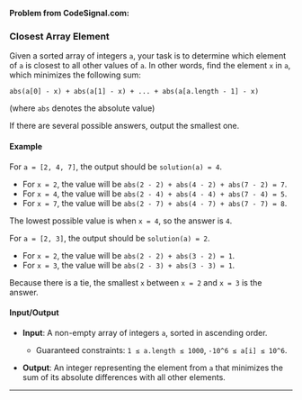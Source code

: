 **Problem from CodeSignal.com:**

### Closest Array Element

Given a sorted array of integers `a`, your task is to determine which element of `a` is closest to all other values of `a`. In other words, find the element `x` in `a`, which minimizes the following sum:

```
abs(a[0] - x) + abs(a[1] - x) + ... + abs(a[a.length - 1] - x)
```

(where `abs` denotes the absolute value)

If there are several possible answers, output the smallest one.

#### Example

For `a = [2, 4, 7]`, the output should be `solution(a) = 4`.
- For `x = 2`, the value will be `abs(2 - 2) + abs(4 - 2) + abs(7 - 2) = 7`.
- For `x = 4`, the value will be `abs(2 - 4) + abs(4 - 4) + abs(7 - 4) = 5`.
- For `x = 7`, the value will be `abs(2 - 7) + abs(4 - 7) + abs(7 - 7) = 8`.

The lowest possible value is when `x = 4`, so the answer is `4`.

For `a = [2, 3]`, the output should be `solution(a) = 2`.
- For `x = 2`, the value will be `abs(2 - 2) + abs(3 - 2) = 1`.
- For `x = 3`, the value will be `abs(2 - 3) + abs(3 - 3) = 1`.

Because there is a tie, the smallest `x` between `x = 2` and `x = 3` is the answer.

#### Input/Output

- **Input**: A non-empty array of integers `a`, sorted in ascending order.
    - Guaranteed constraints: `1 ≤ a.length ≤ 1000`, `-10^6 ≤ a[i] ≤ 10^6`.

- **Output**: An integer representing the element from `a` that minimizes the sum of its absolute differences with all other elements.

---